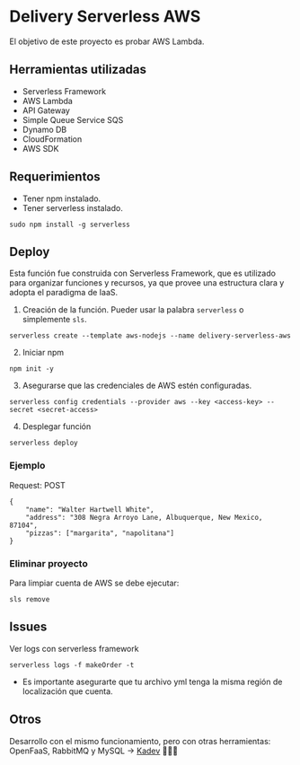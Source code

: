 # Delivery Serverless AWS
El objetivo de este proyecto es probar AWS Lambda. 

## Herramientas utilizadas 

* Serverless Framework 
* AWS Lambda
* API Gateway
* Simple Queue Service SQS
* Dynamo DB
* CloudFormation
* AWS SDK

## Requerimientos 

* Tener npm instalado.
* Tener serverless instalado.

```
sudo npm install -g serverless
```

## Deploy 
Esta función fue construida con Serverless Framework, que es utilizado para organizar funciones y recursos, ya que provee una estructura clara y adopta el paradigma de IaaS.

1. Creación de la función. Pueder usar la palabra `serverless` o simplemente `sls`. 

```
serverless create --template aws-nodejs --name delivery-serverless-aws
```

2. Iniciar npm

```
npm init -y 
```

3. Asegurarse que las credenciales de AWS estén configuradas. 

```
serverless config credentials --provider aws --key <access-key> --secret <secret-access>
```

4. Desplegar función

```
serverless deploy
```

### Ejemplo 

Request: POST

```
{
	"name": "Walter Hartwell White",
	"address": "308 Negra Arroyo Lane, Albuquerque, New Mexico, 87104",
	"pizzas": ["margarita", "napolitana"]
}
```

### Eliminar proyecto 

Para limpiar cuenta de AWS se debe ejecutar: 

```
sls remove
```

## Issues

Ver logs con serverless framework
```
serverless logs -f makeOrder -t
```

* Es importante asegurarte que tu archivo yml tenga la misma región de localización que cuenta. 


## Otros

Desarrollo con el mismo funcionamiento, pero con otras herramientas: OpenFaaS, RabbitMQ y MySQL -> [Kadev](https://gitlab.com/kadev-psb/send-order) 🚚🚚🚚
